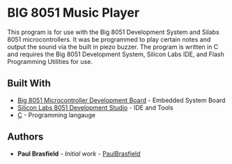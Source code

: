 # BIG 8051 Music Player
This program is for use with the Big 8051 Development System and Silabs 8051 microcontrollers. It was be programmed to play certain notes and output the sound via the built in piezo buzzer. The program is written in C and requires the Big 8051 Development System, Silicon Labs IDE, and Flash Programming Utilities for use. 

## Built With

* [Big 8051 Microcontroller Development Board](https://www.mikroe.com/big8051) - Embedded System Board
* [Silicon Labs 8051 Development Studio](https://www.silabs.com/developers/8-bit-8051-microcontroller-software-studio) - IDE and Tools
* [C](http://www.open-std.org/jtc1/sc22/wg14/) - Programming langauge

## Authors

* **Paul Brasfield** - *Initial work* - [PaulBrasfield](https://github.com/PaulBrasfield)
